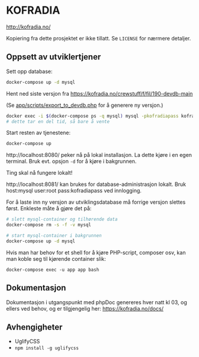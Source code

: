 # KOFRADIA

http://kofradia.no/

Kopiering fra dette prosjektet er ikke tillatt. Se `LICENSE` for nærmere detaljer.

## Oppsett av utviklertjener

Sett opp database:

```bash
docker-compose up -d mysql
```

Hent ned siste versjon fra https://kofradia.no/crewstuff/f/fil/190-devdb-main

(Se [app/scripts/export_to_devdb.php](app/scripts/export_to_devdb.php) for å
generere ny versjon.)

```bash
docker exec -i $(docker-compose ps -q mysql) mysql -pkofradiapass kofradia <export_to_devdb.xxxxxxxx-xxxxxx.main.sql
# dette tar en del tid, så bare å vente
```

Start resten av tjenestene:

```bash
docker-compose up
```

http://localhost:8080/ peker nå på lokal installasjon. La dette kjøre i en
egen terminal. Bruk evt. opsjon `-d` for å kjøre i bakgrunnen.

Ting skal nå fungere lokalt!

http://localhost:8081/ kan brukes for database-administrasjon lokalt.
Bruk host:mysql user:root pass:kofradiapass ved innlogging.

For å laste inn ny versjon av utviklingsdatabase må forrige versjon slettes
først. Enkleste måte å gjøre det på:

```bash
# slett mysql-container og tilhørende data
docker-compose rm -s -f -v mysql

# start mysql-container i bakgrunnen
docker-compose up -d mysql
```

Hvis man har behov for et shell for å kjøre PHP-script, composer osv, kan man
koble seg til kjørende container slik:

```
docker-compose exec -u app app bash
```

## Dokumentasjon
Dokumentasjon i utgangspunkt med phpDoc genereres hver natt kl 03, og ellers ved behov, og er tilgjengelig her:
https://kofradia.no/docs/

## Avhengigheter

* UglifyCSS
 * ```npm install -g uglifycss```
